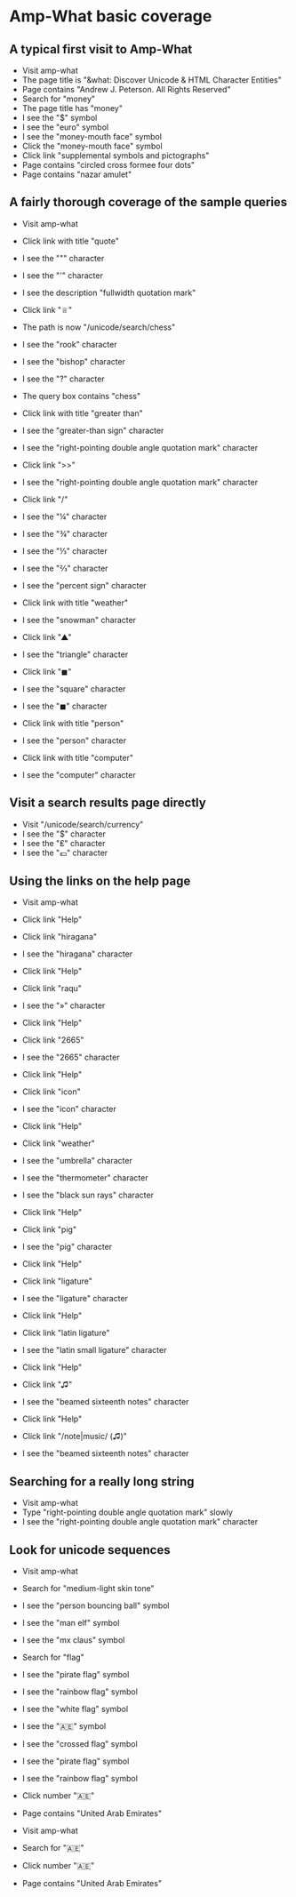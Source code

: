 # Amp-What basic coverage

## A typical first visit to Amp-What

* Visit amp-what
* The page title is "&what: Discover Unicode & HTML Character Entities"
* Page contains "Andrew J. Peterson. All Rights Reserved"
* Search for "money"
* The page title has "money"
* I see the "$" symbol
* I see the "euro" symbol     
* I see the "money-mouth face" symbol
* Click the "money-mouth face" symbol
* Click link "supplemental symbols and pictographs"
* Page contains "circled cross formee four dots"
* Page contains "nazar amulet"

## A fairly thorough coverage of the sample queries
* Visit amp-what

* Click link with title "quote"
* I see the "&quot;" character
* I see the "&apos;" character
* I see the description "fullwidth quotation mark"

* Click link "♕"
* The path is now "/unicode/search/chess"
* I see the "rook" character 
* I see the "bishop" character
* I see the "&quest;" character
* The query box contains "chess"

* Click link with title "greater than"
* I see the "greater-than sign" character
* I see the "right-pointing double angle quotation mark" character

* Click link ">>"
* I see the "right-pointing double angle quotation mark" character

* Click link "/"
* I see the "&frac14;" character
* I see the "&frac34;" character
* I see the "&frac13;" character
* I see the "&frac23;" character
* I see the "percent sign" character

* Click link with title "weather"
* I see the "snowman" character

* Click link "▲"
* I see the "triangle" character

* Click link "◼"
* I see the "square" character
* I see the "◼" character

* Click link with title "person"
* I see the "person" character

* Click link with title "computer"
* I see the "computer" character


## Visit a search results page directly
* Visit "/unicode/search/currency"
* I see the "$" character
* I see the "₤" character
* I see the "💶" character


## Using the links on the help page
* Visit amp-what
* Click link "Help"
* Click link "hiragana"
* I see the "hiragana" character

* Click link "Help"
* Click link "raqu"
* I see the "&raquo;" character

* Click link "Help"
* Click link "2665"
* I see the "2665" character

* Click link "Help"
* Click link "icon"
* I see the "icon" character

* Click link "Help"
* Click link "weather"
* I see the "umbrella" character
* I see the "thermometer" character
* I see the "black sun rays" character

* Click link "Help"
* Click link "pig"
* I see the "pig" character

* Click link "Help"
* Click link "ligature"
* I see the "ligature" character

* Click link "Help"
* Click link "latin ligature"
* I see the "latin small ligature" character

* Click link "Help"
* Click link "♫"
* I see the "beamed sixteenth notes" character

* Click link "Help"
* Click link "/note|music/ (♫)"
* I see the "beamed sixteenth notes" character

## Searching for a really long string
* Visit amp-what
* Type "right-pointing double angle quotation mark" slowly
* I see the "right-pointing double angle quotation mark" character

## Look for unicode sequences

* Visit amp-what
* Search for "medium-light skin tone"
* I see the "person bouncing ball" symbol
* I see the "man elf" symbol
* I see the "mx claus" symbol
* Search for "flag"
* I see the "pirate flag" symbol
* I see the "rainbow flag" symbol
* I see the "white flag" symbol
* I see the "&#127462;&#127466;" symbol
* I see the "crossed flag" symbol
* I see the "pirate flag" symbol
* I see the "rainbow flag" symbol
* Click number "&#127462;&#127466;"
* Page contains "United Arab Emirates"

* Visit amp-what
* Search for "&#127462;&#127466;"
* Click number "&#127462;&#127466;"
* Page contains "United Arab Emirates"
